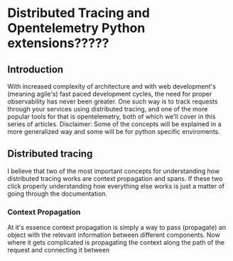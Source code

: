 
# Distributed Tracing and Opentelemetry Python extensions?????



## Introduction

With increased complexity of architecture and with web development's (meaning agile's) fast paced development cycles, the need for proper observability has never been greater.
One such way is to track requests through your services using distributed tracing, and one of the more popular tools for that is opentelemetry, both of which we'll cover in this series of articles.
Disclaimer: Some of the concepts will be explained in a more generalized way and some will be for python specific enviroments.

## Distributed tracing

I believe that two of the most important concepts for understanding how distributed tracing works are context propagation and spans. If these two click properly understanding how everything else works is just a matter of going through the documentation.

### Context Propagation

At it's essence context propagation is simply a way to pass (propagate) an object with the relevant information between different components. Now where it gets complicated is propagating the context along the path of the request and connecting it between